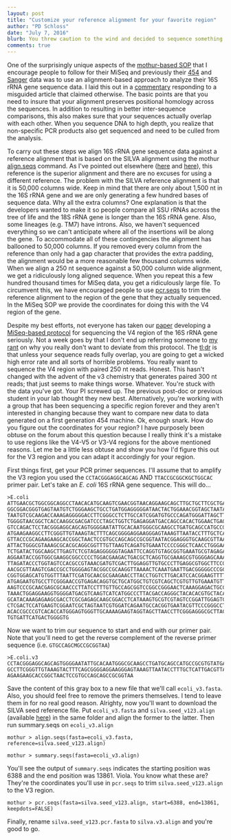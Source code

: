 ```yaml
---
layout: post
title: "Customize your reference alignment for your favorite region"
author: "PD Schloss"
date: "July 7, 2016"
blurb: You threw caution to the wind and decided to sequence something other than the V4 region of the 16S rRNA gene. How do you pick the start and end coordinates when running pcr.seqs?
comments: true
---
```



One of the surprisingly unique aspects of the [mothur-based SOP](/wiki/MiSeq_SOP) that I encourage people to follow for their MiSeq and previously their [454](/wiki/454_SOP) and [Sanger](/wiki/Esophageal_community_analysis) data was to use an alignment-based approach to analyze their 16S rRNA gene sequence data. I laid this out in a [commentary](https://www.schlosslab.org/assets/pdf/2013_schloss.pdf) responding to a misguided article that claimed otherwise. The basic points are that you need to insure that your alignment preserves positional homology across the sequences. In addition to resulting in better inter-sequence comparisons, this also makes sure that your sequences actually overlap with each other. When you sequence DNA to high depth, you realize that non-specific PCR products also get sequenced and need to be culled from the analysis.

To carry out these steps we align 16S rRNA gene sequence data against a reference alignment that is based on the SILVA alignment using the mothur [align.seqs](/wiki/align.seqs) command. As I've pointed out elsewhere ([here](https://www.schlosslab.org/assets/pdf/2010_schloss_a.pdf) and [here](https://www.schlosslab.org/assets/pdf/2009_schloss_b.pdf)), this reference is the superior alignment and there are no excuses for using a different reference. The problem with the SILVA reference alignment is that it is 50,000 columns wide. Keep in mind that there are only about 1,500 nt in the 16S rRNA gene and we are only generating a few hundred bases of sequence data. Why all the extra columns? One explanation is that the developers wanted to make it so people compare all SSU rRNAs across the tree of life and the 18S rRNA gene is longer than the 16S rRNA gene. Also, some lineages (e.g. TM7) have introns. Also, we haven't sequenced everything so we can't anticipate where all of the insertions will be along the gene. To accommodate all of these contingencies the alignment has ballooned to 50,000 columns. If you removed every column from the reference than only had a gap character that provides the extra padding, the alignment would be a more reasonable few thousand columns wide. When we align a 250 nt sequence against a 50,000 column wide alignment, we get a ridiculously long aligned sequence. When you repeat this a few hundred thousand times for MiSeq data, you get a ridiculously large file. To circumvent this, we have encouraged people to use [pcr.seqs](/wiki/pcr.seqs) to trim the reference alignment to the region of the gene that they actually sequenced. In the MiSeq SOP we provide the coordinates for doing this with the V4 region of the gene.

Despite my best efforts, not everyone has taken our [paper](https://www.schlosslab.org/assets/pdf/2013_kozich.pdf) developing a [MiSeq-based protocol](https://github.com/SchlossLab/MiSeq_WetLab_SOP) for sequencing the V4 region of the 16S rRNA gene seriously. Not a week goes by that I don't end up referring someone to [my rant](https://mothur.org/blog//2014/09/11/Why-such-a-large-distance-matrix/) on why you really don't want to deviate from this protocol. The [tl;dr](https://en.wikipedia.org/wiki/Wikipedia:Too_long;_didn%27t_read) is that unless your sequence reads fully overlap, you are going to get a wicked high error rate and all sorts of horrible problems. You really want to sequence the V4 region with paired 250 nt reads. Honest. This hasn't changed with the advent of the v3 chemistry that generates paired 300 nt reads; that just seems to make things worse. Whatever. You're stuck with the data you've got. Your PI screwed up. The previous post-doc or previous student in your lab thought they new best. Alternatively, you're working with a group that has been sequencing a specific region forever and they aren't interested in changing because they want to compare new data to data generated on a first generation 454 machine. Ok, enough snark. How do you figure out the coordinates for your region? I have purposely been obtuse on the forum about this question because I really think it's a mistake to use regions like the V4-V5 or V3-V4 regions for the above mentioned reasons. Let me be a little less obtuse and show you how I'd figure this out for the V3 region and you can adapt it accordingly for your region.

First things first, get your PCR primer sequences. I'll assume that to amplify the V3 region you used the `CCTACGGGAGGCAGCAG` AND `TTACCGCGGCKGCTGGCAC` primer pair. Let's take an *E. coli* 16S rRNA gene sequence. This will do...


    >E.coli
    ATTGAACGCTGGCGGCAGGCCTAACACATGCAAGTCGAACGGTAACAGGAAGCAGCTTGCTGCTTCGCTGACGAGT
	GGCGGACGGGTGAGTAATGTCTGGGAAGCTGCCTGATGGAGGGGGATAACTACTGGAAACGGTAGCTAATACCGCA
	TAATGTCGCAAGACCAAAGAGGGGGACCTTCGGGCCTCTTGCCATCGGATGTGCCCAGATGGGATTAGCTTGTTGG
	TGGGGTAACGGCTCACCAAGGCGACGATCCCTAGCTGGTCTGAGAGGATGACCAGCCACACTGGAACTGAGACACG
	GTCCAGACTCCTACGGGAGGCAGCAGTGGGGAATATTGCACAATGGGCGCAAGCCTGATGCAGCCATGCCGCGTGT
	ATGAAGAAGGCCTTCGGGTTGTAAAGTACTTTCAGCGGGGAGGAAGGGAGTAAAGTTAATACCTTTGCTCATTGAC
	GTTACCCGCAGAAGAAGCACCGGCTAACTCCGTGCCAGCAGCCGCGGTAATACGGAGGGTGCAAGCGTTAATCGGA
	ATTACTGGGCGTAAAGCGCACGCAGGCGGTTTGTTAAGTCAGATGTGAAATCCCCGGGCTCAACCTGGGAACTGCA
	TCTGATACTGGCAAGCTTGAGTCTCGTAGAGGGGGGTAGAATTCCAGGTGTAGCGGTGAAATGCGTAGAGATCTGG
	AGGAATACCGGTGGCGAAGGCGGCCCCCTGGACGAAGACTGACGCTCAGGTGCGAAAGCGTGGGGAGCAAACAGGA
	TTAGATACCCTGGTAGTCCACGCCGTAAACGATGTCGACTTGGAGGTTGTGCCCTTGAGGCGTGGCTTCCGGAGCT
	AACGCGTTAAGTCGACCGCCTGGGGAGTACGGCCGCAAGGTTAAAACTCAAATGAATTGACGGGGGCCCGCACAAG
	CGGTGGAGCATGTGGTTTAATTCGATGCAACGCGAAGAACCTTACCTGGTCTTGACATCCACGGAAGTTTTCAGAG
	ATGAGAATGTGCCTTCGGGAACCGTGAGACAGGTGCTGCATGGCTGTCGTCAGCTCGTGTTGTGAAATGTTGGGTT
	AAGTCCCGCAACGAGCGCAACCCTTATCCTTTGTTGCCAGCGGTCCGGCCGGGAACTCAAAGGAGACTGCCAGTGA
	TAAACTGGAGGAAGGTGGGGATGACGTCAAGTCATCATGGCCCTTACGACCAGGGCTACACACGTGCTACAATGGC
	GCATACAAAGAGAAGCGACCTCGCGAGAGCAAGCGGACCTCATAAAGTGCGTCGTAGTCCGGATTGGAGTCTGCAA
	CTCGACTCCATGAAGTCGGAATCGCTAGTAATCGTGGATCAGAATGCCACGGTGAATACGTTCCCGGGCCTTGTAC
	ACACCGCCCGTCACACCATGGGAGTGGGTTGCAAAAGAAGTAGGTAGCTTAACCTTCGGGAGGGCGCTTACCACTT
	TGTGATTCATGACTGGGGTG


Now we want to trim our sequence to start and end with our primer pair. Note that you'll need to get the reverse complement of the reverse primer sequence (i.e. `GTGCCAGCMGCCGCGGTAA`)


    >E.coli.v3
    CCTACGGGAGGCAGCAGTGGGGAATATTGCACAATGGGCGCAAGCCTGATGCAGCCATGCCGCGTGTATGAAGAAG
	GCCTTCGGGTTGTAAAGTACTTTCAGCGGGGAGGAAGGGAGTAAAGTTAATACCTTTGCTCATTGACGTTACCCGC
	AGAAGAAGCACCGGCTAACTCCGTGCCAGCAGCCGCGGTAA

Save the content of this gray box to a new file that we'll call `ecoli_v3.fasta`. Also, you should feel free to remove the primers themselves. I tend to leave them in for no real good reason. Alrighty, now you'll want to download the SILVA seed reference file. Put `ecoli_v3.fasta` and `silva.seed_v123.align` (available [here](/wiki/Silva_reference_files)) in the same folder and align the former to the latter. Then run summary.seqs on `ecoli_v3.align`

    mothur > align.seqs(fasta=ecoli_v3.fasta, reference=silva.seed_v123.align)

    mothur > summary.seqs(fasta=ecoli_v3.align)

You'll see the output of `summary.seqs` indicates the starting position was 6388 and the end position was 13861. Viola. You know what these are? They're the coordinates you'll use in `pcr.seqs` to trim `silva.seed_v123.align` to the V3 region.

    mothur > pcr.seqs(fasta=silva.seed_v123.align, start=6388, end=13861, keepdots=FALSE)

Finally, rename `silva.seed_v123.pcr.fasta` to `silva.v3.align` and you're good to go.
